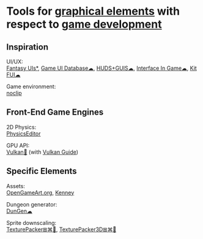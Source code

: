
# Tools for [graphical elements](https://trendless.tech/graphics/) with respect to [game development](https://trendless.tech/game-dev/)

## Inspiration

UI/UX:  
[Fantasy UIs*](https://www.pushing-pixels.org/fui/),
[Game UI Database☁](https://www.gameuidatabase.com/),
[HUDS+GUIS☁](https://www.hudsandguis.com/),
[Interface In Game☁](https://interfaceingame.com/),
[Kit FUI☁](https://www.saji8k.com/kit-fui/)

Game environment:  
[noclip](https://noclip.website/)

## Front-End Game Engines

2D Physics:  
[PhysicsEditor](https://www.codeandweb.com/physicseditor)

GPU API:  
[Vulkan🔌](https://www.khronos.org/vulkan/) (with [Vulkan Guide](https://github.com/mikeroyal/Vulkan-Guide))

## Specific Elements

Assets:  
[OpenGameArt.org](https://opengameart.org/),
[Kenney](https://kenney.nl/)

Dungeon generator:  
[DunGen☁](https://dungen.app/dungen/)

Sprite downscaling:  
[TexturePacker⊞⌘🐧](https://www.codeandweb.com/texturepacker),
[TexturePacker3D⊞⌘🐧](https://www.codeandweb.com/texturepacker3d)
